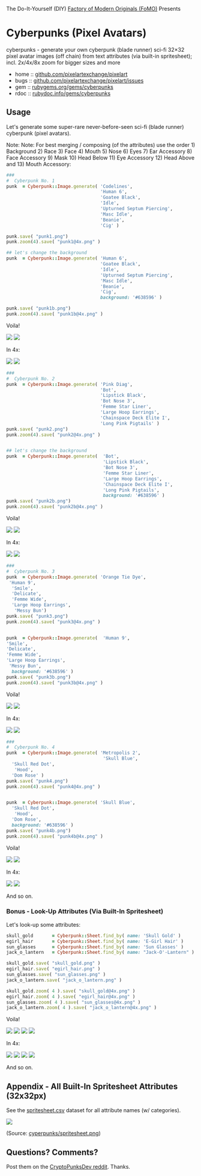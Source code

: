 The Do-It-Yourself (DIY) [Factory of Modern Originals (FoMO)](https://github.com/pixelartexchange/originals) Presents

# Cyberpunks (Pixel Avatars)


cyberpunks - generate your own cyberpunk (blade runner) sci-fi 32×32 pixel avatar images (off chain) from text attributes (via built-in spritesheet); incl. 2x/4x/8x zoom for bigger sizes and more



* home  :: [github.com/pixelartexchange/pixelart](https://github.com/pixelartexchange/pixelart)
* bugs  :: [github.com/pixelartexchange/pixelart/issues](https://github.com/pixelartexchange/pixelart/issues)
* gem   :: [rubygems.org/gems/cyberpunks](https://rubygems.org/gems/cyberpunks)
* rdoc  :: [rubydoc.info/gems/cyberpunks](http://rubydoc.info/gems/cyberpunks)




##  Usage

Let's generate some super-rare never-before-seen sci-fi (blade runner)
cyberpunk (pixel avatars).

Note: Note:  For best merging / composing (of the attributes)
use the order 1) Background 2) Race 3) Face 4) Mouth 5) Nose 6) Eyes 7) Ear Accessory 8) Face Accessory 9) Mask 10) Head Below 11) Eye Accessory 12) Head Above and 13) Mouth Accessory:

```ruby
###
#  Cyberpunk No. 1
punk  = Cyberpunk::Image.generate( 'Codelines',
                                   'Human 6',
                                   'Goatee Black',
                                   'Idle',
                                   'Upturned Septum Piercing',
                                   'Masc Idle',
                                   'Beanie',
                                   'Cig' )

punk.save( "punk1.png")
punk.zoom(4).save( "punk1@4x.png" )

## let's change the background
punk  = Cyberpunk::Image.generate( 'Human 6',
                                   'Goatee Black',
                                   'Idle',
                                   'Upturned Septum Piercing',
                                   'Masc Idle',
                                   'Beanie',
                                   'Cig',
                                   background: '#638596' )

punk.save( "punk1b.png")
punk.zoom(4).save( "punk1b@4x.png" )
```

Voila!

![](https://github.com/pixelartexchange/pixelart/raw/master/cyberpunks/i/punk1.png)
![](https://github.com/pixelartexchange/pixelart/raw/master/cyberpunks/i/punk1b.png)

In 4x:

![](https://github.com/pixelartexchange/pixelart/raw/master/cyberpunks/i/punk1@4x.png)
![](https://github.com/pixelartexchange/pixelart/raw/master/cyberpunks/i/punk1b@4x.png)



```ruby
###
#  Cyberpunk No. 2
punk  = Cyberpunk::Image.generate( 'Pink Diag',
                                   'Bot',
                                   'Lipstick Black',
                                   'Bot Nose 3',
                                   'Femme Star Liner',
                                   'Large Hoop Earrings',
                                   'Chainspace Deck Elite I',
                                   'Long Pink Pigtails' )
punk.save( "punk2.png")
punk.zoom(4).save( "punk2@4x.png" )


## let's change the background
punk  = Cyberpunk::Image.generate(  'Bot',
                                    'Lipstick Black',
                                    'Bot Nose 3',
                                    'Femme Star Liner',
                                    'Large Hoop Earrings',
                                    'Chainspace Deck Elite I',
                                    'Long Pink Pigtails',
                                    background: '#638596' )
punk.save( "punk2b.png")
punk.zoom(4).save( "punk2b@4x.png" )
```

Voila!

![](https://github.com/pixelartexchange/pixelart/raw/master/cyberpunks/i/punk2.png)
![](https://github.com/pixelartexchange/pixelart/raw/master/cyberpunks/i/punk2b.png)

In 4x:

![](https://github.com/pixelartexchange/pixelart/raw/master/cyberpunks/i/punk2@4x.png)
![](https://github.com/pixelartexchange/pixelart/raw/master/cyberpunks/i/punk2b@4x.png)


```ruby
###
#  Cyberpunk No. 3
punk  = Cyberpunk::Image.generate( 'Orange Tie Dye',
 'Human 9',
  'Smile',
  'Delicate',
  'Femme Wide',
  'Large Hoop Earrings',
   'Messy Bun')
punk.save( "punk3.png")
punk.zoom(4).save( "punk3@4x.png" )


punk  = Cyberpunk::Image.generate(  'Human 9',
'Smile',
'Delicate',
'Femme Wide',
'Large Hoop Earrings',
 'Messy Bun',
  background: '#638596' )
punk.save( "punk3b.png")
punk.zoom(4).save( "punk3b@4x.png" )
```

Voila!

![](https://github.com/pixelartexchange/pixelart/raw/master/cyberpunks/i/punk3.png)
![](https://github.com/pixelartexchange/pixelart/raw/master/cyberpunks/i/punk3b.png)

In 4x:

![](https://github.com/pixelartexchange/pixelart/raw/master/cyberpunks/i/punk3@4x.png)
![](https://github.com/pixelartexchange/pixelart/raw/master/cyberpunks/i/punk3b@4x.png)



```ruby
###
#  Cyberpunk No. 4
punk  = Cyberpunk::Image.generate( 'Metropolis 2',
                                    'Skull Blue',
  'Skull Red Dot',
   'Hood',
  'Dom Rose' )
punk.save( "punk4.png")
punk.zoom(4).save( "punk4@4x.png" )


punk  = Cyberpunk::Image.generate( 'Skull Blue',
  'Skull Red Dot',
   'Hood',
  'Dom Rose',
  background: '#638596' )
punk.save( "punk4b.png")
punk.zoom(4).save( "punk4b@4x.png" )
```

Voila!

![](https://github.com/pixelartexchange/pixelart/raw/master/cyberpunks/i/punk4.png)
![](https://github.com/pixelartexchange/pixelart/raw/master/cyberpunks/i/punk4b.png)

In 4x:

![](https://github.com/pixelartexchange/pixelart/raw/master/cyberpunks/i/punk4@4x.png)
![](https://github.com/pixelartexchange/pixelart/raw/master/cyberpunks/i/punk4b@4x.png)


And so on.


### Bonus - Look-Up Attributes (Via Built-In  Spritesheet)


Let's look-up some attributes:

```ruby
skull_gold       = Cyberpunk::Sheet.find_by( name: 'Skull Gold' )
egirl_hair       = Cyberpunk::Sheet.find_by( name: 'E-Girl Hair' )
sun_glasses      = Cyberpunk::Sheet.find_by( name: 'Sun Glasses' )
jack_o_lantern   = Cyberpunk::Sheet.find_by( name: "Jack-O'-Lantern" )

skull_gold.save( "skull_gold.png" )
egirl_hair.save( "egirl_hair.png" )
sun_glasses.save( "sun_glasses.png" )
jack_o_lantern.save( "jack_o_lantern.png" )

skull_gold.zoom( 4 ).save( "skull_gold@4x.png" )
egirl_hair.zoom( 4 ).save( "egirl_hair@4x.png" )
sun_glasses.zoom( 4 ).save( "sun_glasses@4x.png" )
jack_o_lantern.zoom( 4 ).save( "jack_o_lantern@4x.png" )
```


Voila!

![](https://github.com/pixelartexchange/pixelart/raw/master/cyberpunks/i/skull_gold.png)
![](https://github.com/pixelartexchange/pixelart/raw/master/cyberpunks/i/egirl_hair.png)
![](https://github.com/pixelartexchange/pixelart/raw/master/cyberpunks/i/sun_glasses.png)
![](https://github.com/pixelartexchange/pixelart/raw/master/cyberpunks/i/jack_o_lantern.png)

In 4x:


![](https://github.com/pixelartexchange/pixelart/raw/master/cyberpunks/i/skull_gold@4x.png)
![](https://github.com/pixelartexchange/pixelart/raw/master/cyberpunks/i/egirl_hair@4x.png)
![](https://github.com/pixelartexchange/pixelart/raw/master/cyberpunks/i/sun_glasses@4x.png)
![](https://github.com/pixelartexchange/pixelart/raw/master/cyberpunks/i/jack_o_lantern@4x.png)

And so on.




## Appendix - All Built-In Spritesheet Attributes (32x32px)

See the [spritesheet.csv](https://github.com/pixelartexchange/pixelart/blob/master/cyberpunks/config/spritesheet.csv) dataset for all attribute names (w/ categories).

![](https://github.com/pixelartexchange/pixelart/raw/master/cyberpunks/config/spritesheet.png)

(Source: [cyperpunks/spritesheet.png](https://github.com/pixelartexchange/pixelart/blob/master/cyberpunks/config/spritesheet.png))



## Questions? Comments?

Post them on the [CryptoPunksDev reddit](https://old.reddit.com/r/CryptoPunksDev). Thanks.
